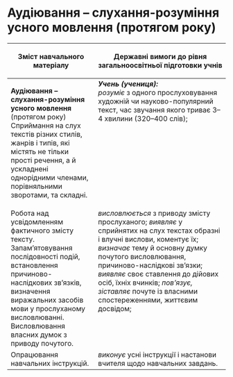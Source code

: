 # Аудіювання – слухання-розуміння усного мовлення (протягом року)
<table>
<thead>
  <tr>
    <th width="40%" align="center"><p>Зміст навчального матеріалу</p></td>
    <th width="60%" align="center"><p>Державні вимоги до рівня загальноосвітньої підготовки учнів</p></td>
  </tr>
</thead>
<tbody>
  <tr>
    <td width="40%" style="vertical-align:top !important;">
    <p><b>Аудіювання – слухання-розуміння усного мовлення</b> (протягом року)<br>
Сприймання на слух текстів різних стилів, жанрів і типів, які містять не тільки прості речення, а й ускладнені однорідними членами, порівняльними зворотами, та складні.</td>
    <td width="60%" style="vertical-align:top !important;">
<i><b>Учень (учениця):</b></i><br>
<i>розуміє</i> з одного прослуховування художній чи науково-популярний текст, час  звучання якого триває 3–4 хвилини (320–400 слів); </td>
  </tr>
  <tr>
    <td width="40%" style="vertical-align:top !important;">
Робота над усвідомленням фактичного змісту тексту. Запам’ятовування послідовності подій, встановлення причиново-наслідкових зв’язків, визначення виражальних засобів мови у прослуханому висловлюванні. Висловлювання власних думок з приводу почутого.</td>
    <td width="60%" style="vertical-align:top !important;">
<i>висловлюється</i> з приводу змісту прослуханого; <i>виявляє</i> у сприйнятих на слух текстах образні і влучні вислови, коментує їх;<br> 
<i>визначає</i> тему й основну думку почутого висловлювання, причиново-наслідкові зв’язки; <i>виявляє</i> своє ставлення до дійових осіб, їхніх вчинків; <i>пов’язує, зіставляє</i> почуте із власними спостереженнями, життєвим досвідом; 
<br></td>
  </tr>
  <tr>
    <td width="40%" style="vertical-align:top !important;">
Опрацювання навчальних інструкцій.</td>
    <td width="60%" style="vertical-align:top !important;">
<i>виконує</i> усні інструкції і настанови вчителя щодо навчальних завдань.</td>
  </tr>
</tbody>
</table>